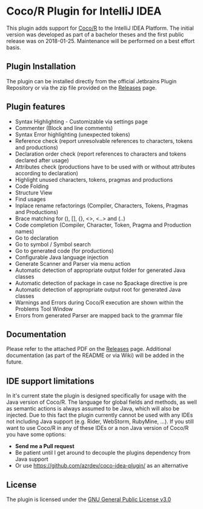 # Coco/R Plugin for IntelliJ IDEA

This plugin adds support for [Coco/R](http://ssw.jku.at/coco) to the IntelliJ IDEA Platform.
The initial version was developed as part of a bachelor theses and the first public release was on 2018-01-25.
Maintenance will be performed on a best effort basis.

## Plugin Installation

The plugin can be installed directly from the official Jetbrains Plugin Repository or via the zip file provided on the [Releases](https://github.com/tscheinecker/intellij-idea-coco-r-plugin/releases) page.

## Plugin features 

* Syntax Highlighting - Customizable via settings page
* Commenter (Block and line comments)
* Syntax Error highlighting (unexpected tokens)
* Reference check (report unresolvable references to characters, tokens and productions)
* Declaration order check (report references to characters and tokens declared after usage)
* Attributes check (productions have to be used with or without attributes according to declaration)
* Highlight unused characters, tokens, pragmas and productions
* Code Folding
* Structure View
* Find usages
* Inplace rename refactorings (Compiler, Characters, Tokens, Pragmas and Productions)
* Brace matching for (), [], {}, <>, <..> and (..)
* Code completion (Compiler, Character, Token, Pragma and Production names)
* Go to declaration
* Go to symbol / Symbol search
* Go to generated code (for productions)
* Configurable Java language injection
* Generate Scanner and Parser via menu action
* Automatic detection of appropriate output folder for generated Java classes
* Automatic detection of package in case no $package directive is pre
* Automatic detection of appropriate output root for generated Java classes
* Warnings and Errors during Coco/R execution are shown within the Problems Tool Window
* Errors from generated Parser are mapped back to the grammar file

## Documentation

Please refer to the attached PDF on the [Releases](https://github.com/tscheinecker/intellij-idea-coco-r-plugin/releases) page.
Additional documentation (as part of the README or via Wiki) will be added in the future.  

## IDE support limitations

In it's current state the plugin is designed specifically for usage with the Java version of Coco/R.
The language for global fields and methods, as well as semantic actions is always assumed to be Java, which will also be injected.
Due to this fact the plugin currently cannot be used with any IDEs not including Java support (e.g. Rider, WebStorm, RubyMine, ...). 
If you still want to use Coco/R in any of these IDEs or a non Java version of Coco/R you have some options:
* **Send me a Pull request**
* Be patient until I get around to decouple the plugins dependency from Java support
* Or use https://github.com/azrdev/coco-idea-plugin/ as an alternative  

## License

The plugin is licensed under the [GNU General Public License v3.0](./LICENSE)